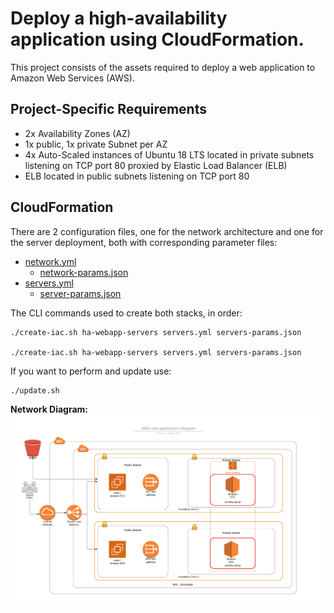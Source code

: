 # Deploy a high-availability application using CloudFormation.

This project consists of the assets required to deploy a web application to Amazon Web Services (AWS).

## Project-Specific Requirements

-   2x Availability Zones (AZ)
-   1x public, 1x private Subnet per AZ
-   4x Auto-Scaled instances of Ubuntu 18 LTS located in private subnets listening on TCP port 80 proxied by Elastic Load Balancer (ELB)
-   ELB located in public subnets listening on TCP port 80

## CloudFormation

There are 2 configuration files, one for the network architecture and one for the server deployment, both with corresponding parameter files:

-   [network.yml](network.yml)
    -   [network-params.json](network-params.json)
-   [servers.yml](servers.yml)
    -   [server-params.json](server-params.json)

The CLI commands used to create both stacks, in order:

```
./create-iac.sh ha-webapp-servers servers.yml servers-params.json

./create-iac.sh ha-webapp-servers servers.yml servers-params.json
```

If you want to perform and update use:

```
./update.sh
```

**Network Diagram:**
![diagram-network](diagram.png)
